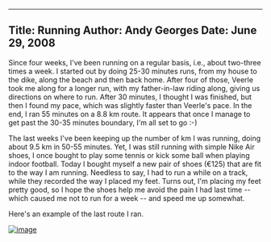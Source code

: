 -----
Title:  Running
Author: Andy Georges
Date: June 29, 2008
----







Since four weeks, I've been running on a regular basis, i.e., about
two-three times a week. I started out by doing 25-30 minutes runs, from
my house to the dike, along the beach and then back home. After four of
those, Veerle took me along for a longer run, with my father-in-law
riding along, giving us directions on where to run. After 30 minutes, I
thought I was finished, but then I found my pace, which was slightly
faster than Veerle's pace. In the end, I ran 55 minutes on a 8.8 km
route. It appears that once I manage to get past the 30-35 minutes
boundary, I'm all set to go :-)


The last weeks I've been keeping up the number of km I was running,
doing about 9.5 km in 50-55 minutes. Yet, I was still running with
simple Nike Air shoes, I once bought to play some tennis or kick some
ball when playing indoor football. Today I bought myself a new pair of
shoes (€125) that are fit to the way I am running. Needless to say, I
had to run a while on a track, while they recorded the way I placed my
feet. Turns out, I'm placing my feet pretty good, so I hope the shoes
help me avoid the pain I had last time -- which caused me not to run for
a week -- and speed me up somewhat.


Here's an example of the last route I ran.


[![image](7E01097D-AA30-4915-A4BD-8EEFA3FF2937-1.jpg)](http://www.flickr.com/photos/itkovian/2601962772/)





